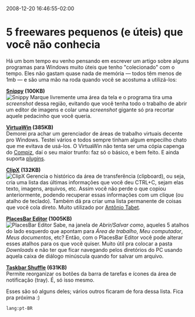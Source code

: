 2008-12-20 16:46:55-02:00
# 5 freewares pequenos (e úteis) que você não conhecia

Há um bom tempo eu venho pensando em escrever um artigo sobre alguns programas para Windows muito úteis que tenho "colecionado" com o tempo. Eles não gastam quase nada de memória — todos têm menos de 1mb — e são uma mão na roda quando você se acostuma a utilizá-los:

**[Snippy](http://www.bhelpuri.net/Snippy/) (100KB)**  
![Snippy](/img/snippy.jpg)
Marque livremente uma área da tela e o programa tira uma _screenshot_ dessa região, evitando que você tenha todo o trabalho de abrir um editor de imagens e colar uma _screenshot_ gigante só pra recortar aquele pedacinho que você queria.

**[VirtuaWin](http://virtuawin.sourceforge.net/) (385KB)**  
Demorei pra achar um gerenciador de áreas de trabalho virtuais decente pro Windows. Testei vários e todos sempre tinham algum empecilho chato que me evitava de usá-los. O VirtuaWin não tenta ser uma cópia capenga do [Compiz](http://pt.wikipedia.org/wiki/Compiz), daí o seu maior trunfo: faz só o básico, e bem feito. E ainda suporta [plugins](http://virtuawin.sourceforge.net/modules.php).

**[ClipX](http://www.bluemars.org/clipx/) (132KB)**  
![ClipX](/img/clipx.jpg)
Gerencia o histórico da área de transferência (clipboard), ou seja, cria uma lista das últimas informações que você deu CTRL+C, sejam elas texto, imagens, arquivos, etc. Assim você não perde o que copiou anteriormente, podendo recuperar essas informações com um clique (ou atalho de teclado). Também dá pra criar uma lista permanente de coisas que você cola direto. Muito utilizado por [Antônio Tabet](http://kibeloco.com.br/).

**[PlacesBar Editor](http://melloware.com/products/placesbarv1/) (1005KB)**  
![PlacesBar Editor](/img/placesbar.jpg)
Sabe, na janela de _Abrir/Salvar como_, aqueles 5 atalhos do lado esquerdo que apontam para _Área de trabalho_, _Meu computador_, _Meus documentos_, etc? Então, com o PlacesBar Editor você pode alterar esses atalhos para os que você quiser. Muito útil pra colocar a pasta _Downloads_ e não ter que ficar navegando pelos diretórios do PC usando aquela caixa de diálogo minúscula quando for salvar um arquivo.

**[Taskbar Shuffle](http://www.freewebs.com/nerdcave/taskbarshuffle.htm) (631KB)**  
Permite reorganizar os botões da barra de tarefas e ícones da área de notificação (tray). É, só isso mesmo.

Esses são só alguns deles; vários outros ficaram de fora dessa lista. Fica pra próxima :)

`lang:pt-BR`
